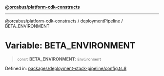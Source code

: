 [**@orcabus/platform-cdk-constructs**](../../../../README.md)

***

[@orcabus/platform-cdk-constructs](../../../../README.md) / [deploymentPipeline](../README.md) / BETA\_ENVIRONMENT

# Variable: BETA\_ENVIRONMENT

> `const` **BETA\_ENVIRONMENT**: `Environment`

Defined in: [packages/deployment-stack-pipeline/config.ts:8](https://github.com/OrcaBus/platform-cdk-constructs/blob/f32b67f3286f201d56d0d44eb040dea7b253bf65/packages/deployment-stack-pipeline/config.ts#L8)
